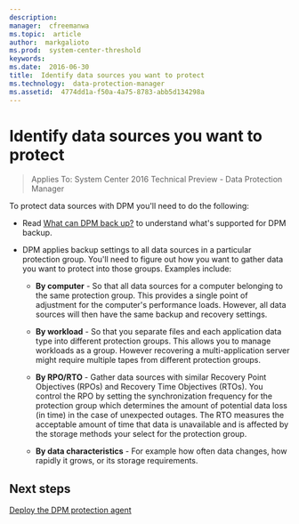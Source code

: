 ```yaml
---
description:  
manager:  cfreemanwa
ms.topic:  article
author:  markgalioto
ms.prod:  system-center-threshold
keywords:  
ms.date:  2016-06-30
title:  Identify data sources you want to protect
ms.technology:  data-protection-manager
ms.assetid:  4774dd1a-f50a-4a75-8783-abb5d134298a
---
```


# Identify data sources you want to protect

>Applies To: System Center 2016 Technical Preview - Data Protection Manager

To protect data sources with DPM you'll need to do the following:

-   Read [What can DPM back up?](What-can-DPM-back-up-.md) to understand what's supported for DPM backup.

-   DPM applies backup settings to all data sources in a particular protection group. You'll need to figure out how you want to gather data you want to protect into those groups. Examples include:

    -   **By computer** - So that all data sources for a computer belonging to the same protection group. This provides a single point of adjustment for the computer's performance loads. However, all data sources will then have the same backup and recovery settings.

    -   **By workload** - So that you separate files and each application data type into different protection groups. This allows you to manage workloads as a group. However recovering a multi-application server might require multiple tapes from different protection groups.

    -   **By RPO/RTO** - Gather data sources with similar Recovery Point Objectives (RPOs) and Recovery Time Objectives (RTOs). You control the RPO by setting the synchronization frequency for the protection group which determines the amount of potential data loss (in time) in the case of unexpected outages. The RTO measures the acceptable amount of time that data is unavailable and is affected by the storage methods your select for the protection group.

    -   **By data characteristics** - For example how often data changes, how rapidly it grows, or its storage requirements.


## Next steps
[Deploy the DPM protection agent](../Deploy/Deploy-the-DPM-protection-agent.md)
